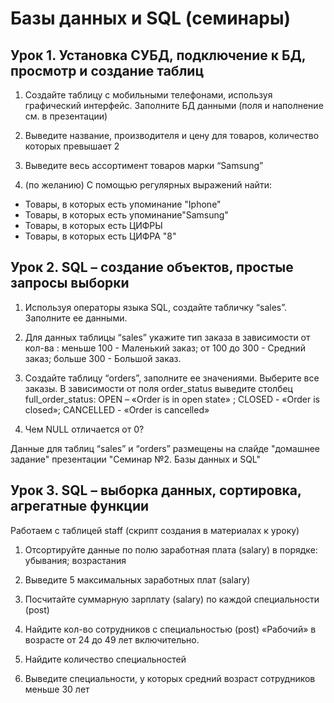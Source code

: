 # Базы данных и SQL (семинары)
## Урок 1. Установка СУБД, подключение к БД, просмотр и создание таблиц

1. Создайте таблицу с мобильными телефонами, используя графический интерфейс. Заполните БД данными (поля и наполнение см. в презентации)

2. Выведите название, производителя и цену для товаров, количество которых превышает 2

3. Выведите весь ассортимент товаров марки “Samsung”

4. (по желанию) С помощью регулярных выражений найти:

* Товары, в которых есть упоминание "Iphone"
* Товары, в которых есть упоминание"Samsung"
* Товары, в которых есть ЦИФРЫ
* Товары, в которых есть ЦИФРА "8"

## Урок 2. SQL – создание объектов, простые запросы выборки

1. Используя операторы языка SQL, создайте табличку “sales”. Заполните ее данными.

2. Для данных таблицы “sales” укажите тип заказа в зависимости от кол-ва : меньше 100 - Маленький заказ; от 100 до 300 - Средний заказ; больше 300 - Большой заказ.

3. Создайте таблицу “orders”, заполните ее значениями. Выберите все заказы. В зависимости от поля order_status выведите столбец full_order_status: OPEN – «Order is in open state» ; CLOSED - «Order is closed»; CANCELLED - «Order is cancelled»

4. Чем NULL отличается от 0?

Данные для таблиц “sales” и “orders” размещены на слайде "домашнее задание" презентации "Семинар №2. Базы данных и SQL"

## Урок 3. SQL – выборка данных, сортировка, агрегатные функции

Работаем с таблицей staff (скрипт создания в материалах к уроку)

1. Отсортируйте данные по полю заработная плата (salary) в порядке: убывания; возрастания

2. Выведите 5 максимальных заработных плат (salary)

3. Посчитайте суммарную зарплату (salary) по каждой специальности (роst)

4. Найдите кол-во сотрудников с специальностью (post) «Рабочий» в возрасте от 24 до 49 лет включительно.

5. Найдите количество специальностей

6. Выведите специальности, у которых средний возраст сотрудников меньше 30 лет